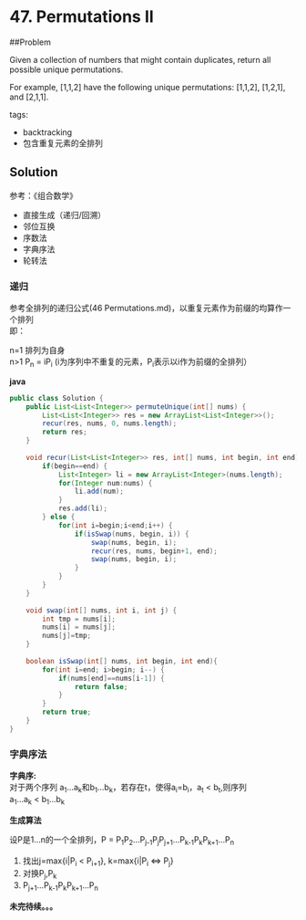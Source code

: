 # 47. Permutations II

##Problem

Given a collection of numbers that might contain duplicates, return all possible unique permutations.

For example,
[1,1,2] have the following unique permutations:
[1,1,2], [1,2,1], and [2,1,1].

tags:
- backtracking
- 包含重复元素的全排列

## Solution

参考：《组合数学》

- 直接生成（递归/回溯）
- 邻位互换
- 序数法
- 字典序法
- 轮转法

### 递归

参考全排列的递归公式(46 Permutations.md)，以重复元素作为前缀的均算作一个排列  
即：  

n=1 排列为自身  
n>1 P<sub>n</sub> =  iP<sub>i</sub> (i为序列中不重复的元素，P<sub>i</sub>表示以i作为前缀的全排列）

**java**
```java
public class Solution {
    public List<List<Integer>> permuteUnique(int[] nums) {
        List<List<Integer>> res = new ArrayList<List<Integer>>();
        recur(res, nums, 0, nums.length);
        return res;
    }
    
    void recur(List<List<Integer>> res, int[] nums, int begin, int end) {
        if(begin==end) {
            List<Integer> li = new ArrayList<Integer>(nums.length);
            for(Integer num:nums) {
                li.add(num);
            }
            res.add(li);
        } else {
            for(int i=begin;i<end;i++) {
                if(isSwap(nums, begin, i)) {
                    swap(nums, begin, i);
                    recur(res, nums, begin+1, end);
                    swap(nums, begin, i);
                }
            }
        }
    }
    
    void swap(int[] nums, int i, int j) {
        int tmp = nums[i];
        nums[i] = nums[j];
        nums[j]=tmp;
    }
    
    boolean isSwap(int[] nums, int begin, int end){
        for(int i=end; i>begin; i--) {
            if(nums[end]==nums[i-1]) {
                return false;
            }
        }
        return true;
    }
}
```

### 字典序法

**字典序:**  
对于两个序列 a<sub>1</sub>...a<sub>k</sub>和b<sub>1</sub>...b<sub>k</sub>，若存在t，使得a<sub>i</sub>=b<sub>i</sub>，a<sub>t</sub> < b<sub>t</sub>,则序列  
a<sub>1</sub>...a<sub>k</sub> < b<sub>1</sub>...b<sub>k</sub>

**生成算法**

设P是1...n的一个全排列，P = P<sub>1</sub>P<sub>2</sub>...P<sub>j-1</sub>P<sub>j</sub>P<sub>j+1</sub>...P<sub>k-1</sub>P<sub>k</sub>P<sub>k+1</sub>...P<sub>n</sub>  

1. 找出j=max{i|P<sub>i</sub> < P<sub>i+1</sub>}, k=max{i|P<sub>i</sub> <=> P<sub>j</sub>}
2. 对换P<sub>j</sub>,P<sub>k</sub>
3. P<sub>j+1</sub>...P<sub>k-1</sub>P<sub>k</sub>P<sub>k+1</sub>...P<sub>n</sub>  

**未完待续。。。**